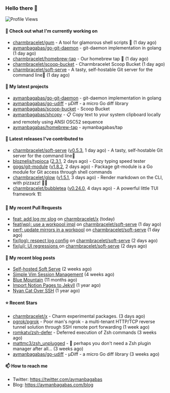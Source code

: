 ### Hello there 👋

![Profile Views](https://komarev.com/ghpvc/?username=aymanbagabas&label=PROFILE+VIEWS)

#### 👷 Check out what I'm currently working on

- [charmbracelet/gum](https://github.com/charmbracelet/gum) - A tool for glamorous shell scripts 🎀 (1 day ago)
- [aymanbagabas/go-git-daemon](https://github.com/aymanbagabas/go-git-daemon) - git-daemon implementation in golang (1 day ago)
- [charmbracelet/homebrew-tap](https://github.com/charmbracelet/homebrew-tap) - Our homebrew tap 🍺 (1 day ago)
- [charmbracelet/scoop-bucket](https://github.com/charmbracelet/scoop-bucket) - Charmbracelet Scoop Bucket (1 day ago)
- [charmbracelet/soft-serve](https://github.com/charmbracelet/soft-serve) - A tasty, self-hostable Git server for the command line🍦 (1 day ago)

#### 🌱 My latest projects

- [aymanbagabas/go-git-daemon](https://github.com/aymanbagabas/go-git-daemon) - git-daemon implementation in golang
- [aymanbagabas/go-udiff](https://github.com/aymanbagabas/go-udiff) - µDiff - a micro Go diff library
- [aymanbagabas/scoop-bucket](https://github.com/aymanbagabas/scoop-bucket) - Scoop Bucket
- [aymanbagabas/shcopy](https://github.com/aymanbagabas/shcopy) - 📋 Copy text to your system clipboard locally and remotely using ANSI OSC52 sequence
- [aymanbagabas/homebrew-tap](https://github.com/aymanbagabas/homebrew-tap) - aymanbagabas/tap

#### 🔭 Latest releases I've contributed to

- [charmbracelet/soft-serve](https://github.com/charmbracelet/soft-serve) ([v0.5.3](https://github.com/charmbracelet/soft-serve/releases/tag/v0.5.3), 1 day ago) - A tasty, self-hostable Git server for the command line🍦
- [bloznelis/typioca](https://github.com/bloznelis/typioca) ([2.3.1](https://github.com/bloznelis/typioca/releases/tag/2.3.1), 2 days ago) - Cozy typing speed tester
- [gogs/git-module](https://github.com/gogs/git-module) ([v1.8.2](https://github.com/gogs/git-module/releases/tag/v1.8.2), 2 days ago) - Package git-module is a Go module for Git access through shell commands
- [charmbracelet/glow](https://github.com/charmbracelet/glow) ([v1.5.1](https://github.com/charmbracelet/glow/releases/tag/v1.5.1), 3 days ago) - Render markdown on the CLI, with pizzazz! 💅🏻
- [charmbracelet/bubbletea](https://github.com/charmbracelet/bubbletea) ([v0.24.0](https://github.com/charmbracelet/bubbletea/releases/tag/v0.24.0), 4 days ago) - A powerful little TUI framework 🏗

#### 🔨 My recent Pull Requests

- [feat: add log mr slog](https://github.com/charmbracelet/x/pull/4) on [charmbracelet/x](https://github.com/charmbracelet/x) (today)
- [feat(wp): use a workpool impl](https://github.com/charmbracelet/soft-serve/pull/287) on [charmbracelet/soft-serve](https://github.com/charmbracelet/soft-serve) (1 day ago)
- [perf: update mirrors in a workpool](https://github.com/charmbracelet/soft-serve/pull/285) on [charmbracelet/soft-serve](https://github.com/charmbracelet/soft-serve) (1 day ago)
- [fix(log): respect log config](https://github.com/charmbracelet/soft-serve/pull/280) on [charmbracelet/soft-serve](https://github.com/charmbracelet/soft-serve) (2 days ago)
- [fix(ui): UI regressions ](https://github.com/charmbracelet/soft-serve/pull/279) on [charmbracelet/soft-serve](https://github.com/charmbracelet/soft-serve) (2 days ago)

#### 📜 My recent blog posts

- [Self-hosted Soft Serve](https://aymanbagabas.com/blog/2023/04/28/self-hosted-soft-serve.html) (2 weeks ago)
- [Simple Vim Session Management](https://aymanbagabas.com/blog/2023/04/13/simple-vim-session-management.html) (4 weeks ago)
- [Blue Mountain](https://aymanbagabas.com/blog/2022/06/02/blue-mountain.html) (11 months ago)
- [Import Notion Pages to Jekyll](https://aymanbagabas.com/blog/2022/03/29/import-notion-pages-to-jekyll.html) (1 year ago)
- [Nyan Cat Over SSH](https://aymanbagabas.com/blog/2022/03/25/nyan-cat-over-ssh.html) (1 year ago)

#### ⭐ Recent Stars

- [charmbracelet/x](https://github.com/charmbracelet/x) - Charm experimental packages. (3 days ago)
- [pgrok/pgrok](https://github.com/pgrok/pgrok) - Poor man&#39;s ngrok - a multi-tenant HTTP/TCP reverse tunnel solution through SSH remote port forwarding (1 week ago)
- [romkatv/zsh-defer](https://github.com/romkatv/zsh-defer) - Deferred execution of Zsh commands (3 weeks ago)
- [mattmc3/zsh_unplugged](https://github.com/mattmc3/zsh_unplugged) -  🤔 perhaps you don&#39;t need a Zsh plugin manager after all... (3 weeks ago)
- [aymanbagabas/go-udiff](https://github.com/aymanbagabas/go-udiff) - µDiff - a micro Go diff library (3 weeks ago)

#### 📫 How to reach me

- Twitter: https://twitter.com/aymanbagabas
- Blog: https://aymanbagabas.com/blog
